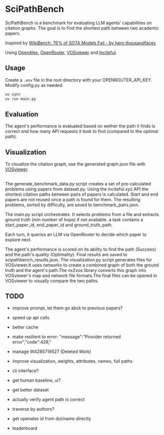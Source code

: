 # SciPathBench

SciPathBench is a benchmark for evaluating LLM agents' capabilities on citation graphs. The goal is to find the shortest path between two academic papers.

Inspired by [WikiBench: 76% of SOTA Models Fail - by hero thousandfaces](https://1thousandfaces.substack.com/p/wikibench-76-of-sota-models-fail)

Using [OpenAlex](https://openalex.org/), [OpenRouter](https://openrouter.ai/), [VOSviewer](https://www.vosviewer.com/) and [Inciteful](https://inciteful.xyz/).

## Usage

Create a `.env` file in the root directory with your OPENROUTER_API_KEY.
Modify config.py as needed.

```bash
uv sync
uv run main.py
```

## Evaluation

The agent's performance is evaluated based on wether the path it finds is correct and how many API requests it took to find (compared to the optimal path).

## Visualization

To visualize the citation graph, use the generated graph.json file with [VOSviewer](https://www.vosviewer.com/).

## 

The generate_benchmark_data.py script creates a set of pre-calculated problems using papers from dataset.py. Using the inciteful.xyz API the shortest citation paths between pairs of papers is calculated. Start and end papers are not reused once a path is found for them. The resulting problems, sorted by difficulty, are saved to benchmark_pairs.json.

The main.py script orchestrates. It selects problems from a file and extracts ground truth (min number of hops) if not available. a task contains a start_paper_id, end_paper_id and ground_truth_path.

Each turn, it queries an LLM via OpenRouter to decide which paper to explore next. 

The agent's performance is scored on its ability to find the path (Success) and the path's quality (Optimality). Final results are saved to scipathbench_results.json. The visualization.py script generates files for VOSviewer.It uses networkx to create a combined graph of both the ground truth and the agent's path.The nx2vos library converts this graph into VOSviewer's map and network file formats.The final files can be opened in VOSviewer to visually compare the two paths.

## TODO

- improve prompt, let them go abck to previous papers?

- speed up api calls
- better cache

- make resilient to error: "message":"Provider returned error","code":429,"
- manage W4285719527 (Deleted Work)

- improve visualization, weights, attributes, names, full paths
- cli interface?

- get human baseline, ui?
- get better dataset

- actually verify agent path is correct
- traverse by authors?
- get openalex id from doi/name directly

- leaderboard
